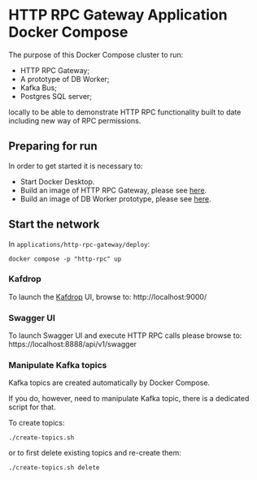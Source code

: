 # HTTP RPC Gateway Application Docker Compose

The purpose of this Docker Compose cluster to run: 
- HTTP RPC Gateway;
- A prototype of DB Worker;
- Kafka Bus;
- Postgres SQL server;

locally to be able to demonstrate HTTP RPC functionality built to date including new way of RPC permissions.

## Preparing for run

In order to get started it is necessary to:
- Start Docker Desktop.
- Build an image of HTTP RPC Gateway, please see [here](../README.md#building-the-docker-image).
- Build an image of DB Worker prototype, please see 
  [here](../../examples/db-worker-prototype/README.md#building-the-docker-image).

## Start the network

In `applications/http-rpc-gateway/deploy`:

```shell
docker compose -p "http-rpc" up
```

### Kafdrop

To launch the [Kafdrop](https://github.com/HomeAdvisor/Kafdrop) UI, browse to: http://localhost:9000/

### Swagger UI

To launch Swagger UI and execute HTTP RPC calls please browse to: https://localhost:8888/api/v1/swagger

### Manipulate Kafka topics

Kafka topics are created automatically by Docker Compose.

If you do, however, need to manipulate Kafka topic, there is a dedicated script for that.

To create topics:
```shell
./create-topics.sh
```

or to first delete existing topics and re-create them:

```shell
./create-topics.sh delete
```